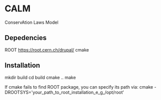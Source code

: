 # CALM
ConservAtion Laws Model

Depedencies
------------------------------

   ROOT
   https://root.cern.ch/drupal/
   cmake

Installation
------------------------------


   mkdir build
   cd build
   cmake ..
   make

   If cmake fails to find ROOT package, you can specify its path via:
   cmake -DROOTSYS='your_path_to_root_installation_e_g_/opt/root'
